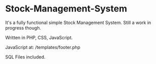 # Stock-Management-System

It's a fully functional simple Stock Management System. Still a work in progress though.

Written in PHP, CSS, JavaScript.

JavaScript at: /templates/footer.php

SQL Files included.
